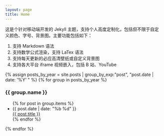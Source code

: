 ```yaml
---
layout: page
title: Home
---
```


这是个针对移动端开发的 Jekyll 主题，支持个人高度定制化，包括但不限于自定义颜色、字号、背景图。主要功能包括如下：

1. 支持 Markdown 语法
2. 支持数学公式渲染，支持 LaTex 语法
3. 支持每天更新的必应高清壁纸或自定义背景图
4. 支持各大平台 iframe 视频嵌入，包括 B 站、YouTube


{% assign posts_by_year = site.posts | group_by_exp:"post", "post.date | date: '%Y' " %}
{% for group in posts_by_year %}

<h3>{{ group.name }}</h3>
<ul>
  {% for post in group.items %}
    <li>
      <div class="archive-date">{{ post.date | date: "%b %d" }}</div>
      <a href="{{ site.baseurl }}{{ post.url }}">{{ post.title }}</a>
    </li>
  {% endfor %}
</ul>
{% endfor %}

